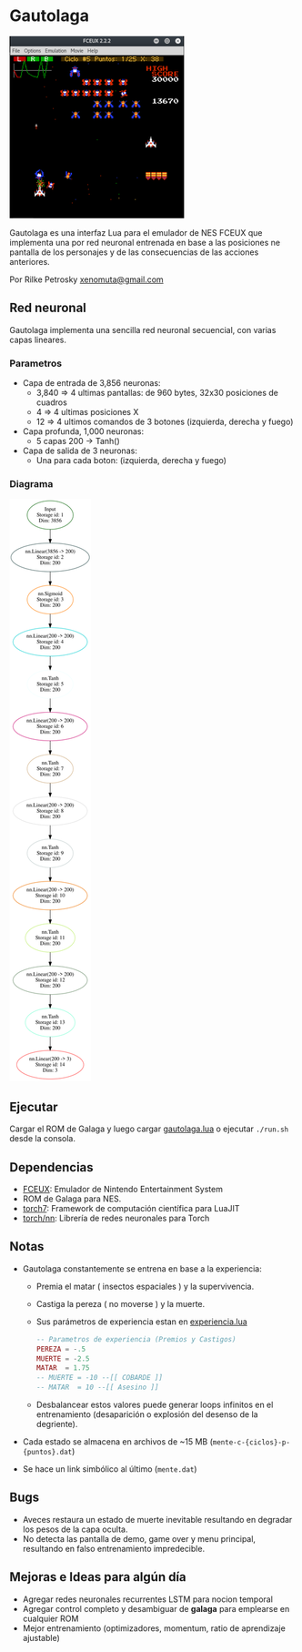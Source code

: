 # Gautolaga

![Gautolaga](screenshot.png "Gautolaga")

Gautolaga es una interfaz Lua para el emulador de NES FCEUX que implementa una por red neuronal entrenada en base a las posiciones ne pantalla de los personajes y de las consecuencias de las acciones anteriores. 

Por Rilke Petrosky <xenomuta@gmail.com>

## Red neuronal

Gautolaga implementa una sencilla red neuronal secuencial, con varias capas lineares.

### Parametros

- Capa de entrada de 3,856 neuronas:
	- 3,840 => 4 ultimas pantallas: de 960 bytes, 32x30 posiciones de cuadros
	- 4		=> 4 ultimas posiciones X
	- 12	=> 4 ultimos comandos de 3 botones (izquierda, derecha y fuego)
- Capa profunda, 1,000 neuronas:
	- 5 capas 200 -> Tanh()
- Capa de salida de 3 neuronas:
	- Una para cada boton: (izquierda, derecha y fuego)

### Diagrama

![Diagrama red neuronal](gautolaga-nn.svg "Diagrama")

## Ejecutar

Cargar el ROM de Galaga y luego cargar [gautolaga.lua](./gautolaga.lua)
o ejecutar `./run.sh` desde la consola.

## Dependencias

- [FCEUX](http://fceux.com): Emulador de Nintendo Entertainment System
- ROM de Galaga para NES.
- [torch7](https://github.com/torch/torch7): Framework de computación científica para LuaJIT
- [torch/nn](https://github.com/torch/nn): Librería de redes neuronales para Torch

## Notas

- Gautolaga constantemente se entrena en base a la experiencia:
	- Premia el matar ( insectos espaciales ) y la supervivencia.
	- Castiga la pereza ( no moverse ) y la muerte.
	- Sus parámetros de experiencia estan en [experiencia.lua](./experiencia.lua)

		```lua
		-- Parametros de experiencia (Premios y Castigos)
		PEREZA = -.5
		MUERTE = -2.5
		MATAR  = 1.75
		-- MUERTE = -10 --[[ COBARDE ]]
		-- MATAR  = 10 --[[ Asesino ]]
		```
	- Desbalancear estos valores puede generar loops infinitos en el entrenamiento (desaparición o explosión del desenso de la degriente).

- Cada estado se almacena en archivos de ~15 MB (`mente-c-{ciclos}-p-{puntos}.dat`)
- Se hace un link simbólico al último (`mente.dat`)

## Bugs

- Aveces restaura un estado de muerte inevitable resultando en degradar los pesos de la capa oculta.
- No detecta las pantalla de demo, game over y menu principal, resultando en falso entrenamiento impredecible.

## Mejoras e Ideas para algún día

- Agregar redes neuronales recurrentes LSTM para nocion temporal
- Agregar control completo y desambiguar de __galaga__ para emplearse en cualquier ROM
- Mejor entrenamiento (optimizadores, momentum, ratio de aprendizaje ajustable)

